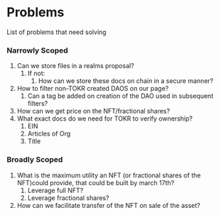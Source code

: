 # Problems

List of problems that need solving

### Narrowly Scoped

1. Can we store files in a realms proposal?
   1. If not:
      1. How can we store these docs on chain in a secure manner?
2. How to filter non-TOKR created DAOS on our page?
   1. Can a tag be added on creation of the DAO used in subsequent filters?
3. How can we get price on the NFT/fractional shares?
4. What exact docs do we need for TOKR to verify ownership?
   1. EIN
   2. Articles of Org
   3. Title

### Broadly Scoped

1. What is the maximum utility an NFT (or fractional shares of the NFT)could provide, that could be built by march 17th?
   1. Leverage full NFT?
   2. Leverage fractional shares?
2. How can we facilitate transfer of the NFT on sale of the asset?
